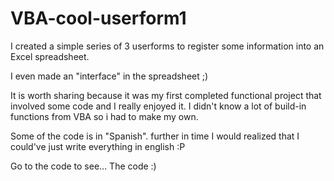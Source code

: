 # VBA-cool-userform1
I created a simple series of 3 userforms to register some information into an Excel spreadsheet.

I even made an "interface" in the spreadsheet ;)

It is worth sharing because it was my first completed functional project that involved some code and I really enjoyed it. I didn't know a lot of build-in functions from VBA so i had to make my own.

Some of the code is in "Spanish". further in time I would realized that I could've just write everything in english :P

Go to the code to see... The code :)
